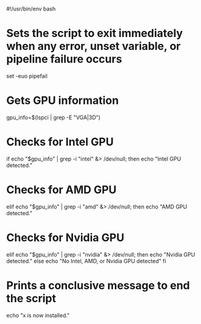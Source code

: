 #!/usr/bin/env bash

# Sets the script to exit immediately when any error, unset variable, or pipeline failure occurs
set -euo pipefail

# Gets GPU information
gpu_info=$(lspci | grep -E "VGA|3D")

# Checks for Intel GPU
if echo "$gpu_info" | grep -i "intel" &> /dev/null; then
    echo "Intel GPU detected."
    
# Checks for AMD GPU
elif echo "$gpu_info" | grep -i "amd" &> /dev/null; then
    echo "AMD GPU detected."
    
# Checks for Nvidia GPU
elif echo "$gpu_info" | grep -i "nvidia" &> /dev/null; then
    echo "Nvidia GPU detected."
else
     echo "No Intel, AMD, or Nvidia GPU detected"
fi

# Prints a conclusive message to end the script
echo "x is now installed."
